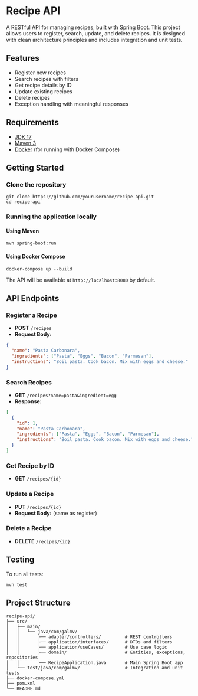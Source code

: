 # Recipe API

A RESTful API for managing recipes, built with Spring Boot. This project allows users to register, search, update, and delete recipes. It is designed with clean architecture principles and includes integration and unit tests.

## Features
- Register new recipes
- Search recipes with filters
- Get recipe details by ID
- Update existing recipes
- Delete recipes
- Exception handling with meaningful responses

## Requirements
- [JDK 17](https://www.oracle.com/java/technologies/downloads/#java17)
- [Maven 3](https://maven.apache.org)
- [Docker](https://www.docker.com/) (for running with Docker Compose)

## Getting Started

### Clone the repository
```shell
git clone https://github.com/yourusername/recipe-api.git
cd recipe-api
```

### Running the application locally

#### Using Maven
```shell
mvn spring-boot:run
```

#### Using Docker Compose
```shell
docker-compose up --build
```

The API will be available at `http://localhost:8080` by default.

## API Endpoints

### Register a Recipe
- **POST** `/recipes`
- **Request Body:**
```json
{
  "name": "Pasta Carbonara",
  "ingredients": ["Pasta", "Eggs", "Bacon", "Parmesan"],
  "instructions": "Boil pasta. Cook bacon. Mix with eggs and cheese."
}
```

### Search Recipes
- **GET** `/recipes?name=pasta&ingredient=egg`
- **Response:**
```json
[
  {
    "id": 1,
    "name": "Pasta Carbonara",
    "ingredients": ["Pasta", "Eggs", "Bacon", "Parmesan"],
    "instructions": "Boil pasta. Cook bacon. Mix with eggs and cheese."
  }
]
```

### Get Recipe by ID
- **GET** `/recipes/{id}`

### Update a Recipe
- **PUT** `/recipes/{id}`
- **Request Body:** (same as register)

### Delete a Recipe
- **DELETE** `/recipes/{id}`

## Testing

To run all tests:
```shell
mvn test
```

## Project Structure
```
recipe-api/
├── src/
│   ├── main/
│   │   └── java/com/galmv/
│   │       ├── adapter/controllers/         # REST controllers
│   │       ├── application/interfaces/      # DTOs and filters
│   │       ├── application/useCases/        # Use case logic
│   │       ├── domain/                      # Entities, exceptions, repositories
│   │       └── RecipeApplication.java       # Main Spring Boot app
│   └── test/java/com/galmv/                 # Integration and unit tests
├── docker-compose.yml
├── pom.xml
└── README.md
```
